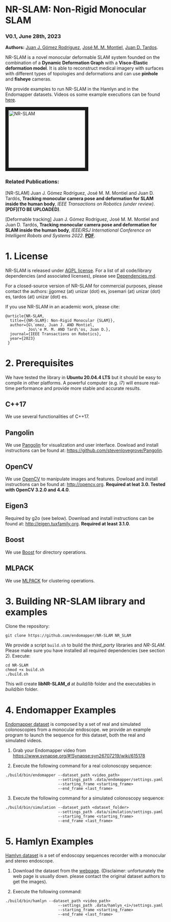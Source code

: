 # NR-SLAM: Non-Rigid Monocular SLAM

### V0.1, June 28th, 2023
**Authors:** [Juan J. Gómez Rodríguez](https://jj-gomez.github.io/), [José M. M. Montiel](http://webdiis.unizar.es/~josemari/), [Juan D. Tardos](http://webdiis.unizar.es/~jdtardos/).

NR-SLAM is a novel monocular deformable SLAM system founded on the combination of a **Dynamic Deformation Graph** with a **Visco-Elastic deformation model**.
It is able to reconstruct medical imagery with surfaces with different types of topologies and deformations and can use **pinhole** and **fisheye** cameras.

We provide examples to run NR-SLAM in the Hamlyn and in the Endomapper datasets. Videos os some example executions can be found [here](https://drive.google.com/file/d/12KNHVLE05uoO4x9eZ-qHlGtQ-JPZaAnD).

<a href="https://youtu.be/N-N0ugRjR2s" target="_blank"><img src="https://youtu.be/N-N0ugRjR2s/0.jpg"
alt="NR-SLAM" width="240" height="180" border="10" /></a>



### Related Publications:
[NR-SLAM] Juan J. Gómez Rodríguez, José M. M. Montiel and Juan D. Tardós, **Tracking monocular camera pose and deformation for SLAM inside the human body**, *IEEE Transactions on Robotics (under review)*. **[PDF](TO BE UPLOADED)**.

[Deformable tracking] Juan J. Gómez Rodríguez, José M. M. Montiel and Juan D. Tardós, **Tracking monocular camera pose and deformation for SLAM inside the human body**, *IEEE/RSJ International Conference on Intelligent Robots and Systems 2022*. **[PDF](https://arxiv.org/abs/2204.08309)**.

# 1. License

NR-SLAM is released under [AGPL license](https://github.com/endomapper/NR-SLAM/LICENSE). For a list of all code/library dependencies (and associated licenses), please see [Dependencies.md](https://github.com/endomapper/NR-SLAM/Dependencies.md).

For a closed-source version of NR-SLAM for commercial purposes, please contact the authors: jjgomez (at) unizar (dot) es, josemari (at) unizar (dot) es, tardos (at) unizar (dot) es.

If you use NR-SLAM in an academic work, please cite:

    @article{NR-SLAM,
      title={{NR-SLAM}: Non-Rigid Monocular {SLAM}},
      author={G\´omez, Juan J. AND Montiel, 
              Jos\'e M. M. AND Tard\'os, Juan D.},
      journal={IEEE Transactions on Robotics},
      year={2023}
     }

# 2. Prerequisites
We have tested the library in **Ubuntu 20.04.4 LTS** but it should be easy to compile in other platforms. A powerful computer (e.g. i7) will ensure real-time performance and provide more stable and accurate results.

## C++17
We use several functionalities of C++17.

## Pangolin
We use [Pangolin](https://github.com/stevenlovegrove/Pangolin) for visualization and user interface. Dowload and install instructions can be found at: https://github.com/stevenlovegrove/Pangolin.

## OpenCV
We use [OpenCV](http://opencv.org) to manipulate images and features. Dowload and install instructions can be found at: http://opencv.org. **Required at leat 3.0. Tested with OpenCV 3.2.0 and 4.4.0**.

## Eigen3
Required by g2o (see below). Download and install instructions can be found at: http://eigen.tuxfamily.org. **Required at least 3.1.0**.

## Boost
We use [Boost](https://www.boost.org/) for directory operations.

## MLPACK
We use [MLPACK](https://www.mlpack.org/) for clustering operations.

# 3. Building NR-SLAM library and examples

Clone the repository:
```
git clone https://github.com/endomapper/NR-SLAM NR_SLAM
```

We provide a script `build.sh` to build the *third_party* libraries and *NR-SLAM*. Please make sure you have installed all required dependencies (see section 2). Execute:
```
cd NR-SLAM
chmod +x build.sh
./build.sh
```

This will create **libNR-SLAM_d**  at *build/lib* folder and the executables in *build/bin* folder.

# 4. Endomapper Examples
[Endomapper dataset](https://www.synapse.org/#!Synapse:syn26707219/wiki/615178) is composed by a set of real and
simulated colonoscopies from a monocular endoscope. we provide an example program to launch the sequence for
this dataset, both the real and simulated videos.

1. Grab your Endomapper video from https://www.synapse.org/#!Synapse:syn26707219/wiki/615178

2. Execute the following command for a real colonoscopy sequence:
```
./build/bin/endomapper --dataset_path <video_path> 
                       --settings_path .data/endomapper/settings.yaml 
                       --starting_frame <starting_frame> 
                       --end_frame <last_frame>
```

3. Execute the following command for a simulated colonoscopy sequence:
```
./build/bin/simulation --dataset_path <dataset_folder> 
                       --settings_path .data/simulation/settings.yaml 
                       --starting_frame <starting_frame> 
                       --end_frame <last_frame>
```

# 5. Hamlyn Examples
[Hamlyn dataset](http://hamlyn.doc.ic.ac.uk/vision/) is a set of endoscopy sequences recorder with a monocular and stereo endoscope. 

1. Download the dataset from the [webpage](http://hamlyn.doc.ic.ac.uk/vision/). (Disclaimer: unfortunately the web page is usually down. please contact the original dataset authors to get the images).

2. Execute the following command:
```
./build/bin/hamlyn --dataset_path <video_path> 
                       --settings_path .data/hamlyn_<i>/settings.yaml 
                       --starting_frame <starting_frame> 
                       --end_frame <last_frame>
```

